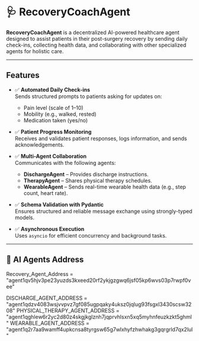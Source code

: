 # 🩺 RecoveryCoachAgent

**RecoveryCoachAgent** is a decentralized AI-powered healthcare agent designed to assist patients in their post-surgery recovery by sending daily check-ins, collecting health data, and collaborating with other specialized agents for holistic care.

---

##  Features

- ✅ **Automated Daily Check-ins**  
  Sends structured prompts to patients asking for updates on:
  - Pain level (scale of 1–10)
  - Mobility (e.g., walked, rested)
  - Medication taken (yes/no)

- ✅ **Patient Progress Monitoring**  
  Receives and validates patient responses, logs information, and sends acknowledgements.

- ✅ **Multi-Agent Collaboration**  
  Communicates with the following agents:
  - **DischargeAgent** – Provides discharge instructions.
  - **TherapyAgent** – Shares physical therapy schedules.
  - **WearableAgent** – Sends real-time wearable health data (e.g., step count, heart rate).

- ✅ **Schema Validation with Pydantic**  
  Ensures structured and reliable message exchange using strongly-typed models.

- ✅ **Asynchronous Execution**  
  Uses `asyncio` for efficient concurrency and background tasks.

---

## 📁 AI Agents Address

Recovery_Agent_Address = "agent1qv5hjv3pe23yuzds3kxeed20rf2ykjgzgwq6jsf05kp6wvs03p7rwpf0vee"

DISCHARGE_AGENT_ADDRESS = "agent1qdzv4083wsjvvpvz7gf085ugpqaky4uksz0jqlug93fsgxl3430scsw3208"
PHYSICAL_THERAPY_AGENT_ADDRESS = "agent1qghlew6r2yc2d80z4skgjkglznh7jqprvhlsxn5xq5myhnfeuzkzkt5ghml"
WEARABLE_AGENT_ADDRESS = "agent1q2r7aa9wamff4upkcnsa8tyrgsw65g7wlxhyfzhwhakg3gqrgrld7qx2lul"